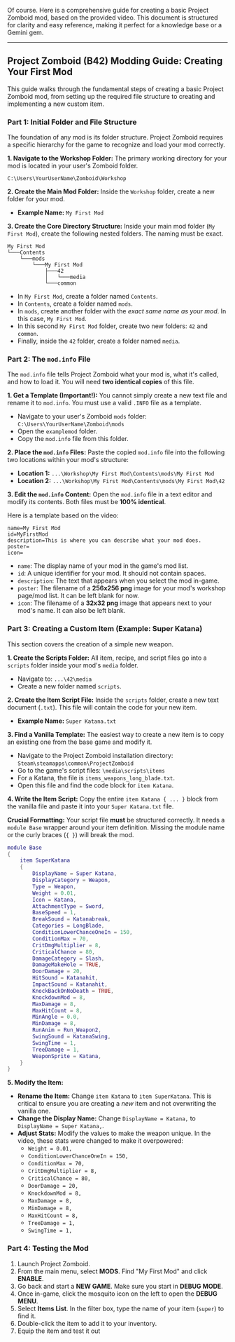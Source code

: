 Of course. Here is a comprehensive guide for creating a basic Project Zomboid mod, based on the provided video. This document is structured for clarity and easy reference, making it perfect for a knowledge base or a Gemini gem.

***

## Project Zomboid (B42) Modding Guide: Creating Your First Mod

This guide walks through the fundamental steps of creating a basic Project Zomboid mod, from setting up the required file structure to creating and implementing a new custom item.

### Part 1: Initial Folder and File Structure

The foundation of any mod is its folder structure. Project Zomboid requires a specific hierarchy for the game to recognize and load your mod correctly.

**1. Navigate to the Workshop Folder:**
The primary working directory for your mod is located in your user's Zomboid folder.

`C:\Users\YourUserName\Zomboid\Workshop`

**2. Create the Main Mod Folder:**
Inside the `Workshop` folder, create a new folder for your mod.
*   **Example Name:** `My First Mod`

**3. Create the Core Directory Structure:**
Inside your main mod folder (`My First Mod`), create the following nested folders. The naming must be exact.

```
My First Mod
└───Contents
    └───mods
        └───My First Mod
            ├───42
            │   └───media
            └───common
```

*   In `My First Mod`, create a folder named `Contents`.
*   In `Contents`, create a folder named `mods`.
*   In `mods`, create another folder with the *exact same name as your mod*. In this case, `My First Mod`.
*   In this second `My First Mod` folder, create two new folders: `42` and `common`.
*   Finally, inside the `42` folder, create a folder named `media`.

### Part 2: The `mod.info` File

The `mod.info` file tells Project Zomboid what your mod is, what it's called, and how to load it. You will need **two identical copies** of this file.

**1. Get a Template (Important!):**
You cannot simply create a new text file and rename it to `mod.info`. You must use a valid `.INFO` file as a template.

*   Navigate to your user's Zomboid `mods` folder: `C:\Users\YourUserName\Zomboid\mods`
*   Open the `examplemod` folder.
*   Copy the `mod.info` file from this folder.

**2. Place the `mod.info` Files:**
Paste the copied `mod.info` file into the following two locations within your mod's structure:

*   **Location 1:** `...\Workshop\My First Mod\Contents\mods\My First Mod`
*   **Location 2:** `...\Workshop\My First Mod\Contents\mods\My First Mod\42`

**3. Edit the `mod.info` Content:**
Open the `mod.info` file in a text editor and modify its contents. Both files must be **100% identical**.

Here is a template based on the video:

```
name=My First Mod
id=MyFirstMod
description=This is where you can describe what your mod does.
poster=
icon=
```

*   `name`: The display name of your mod in the game's mod list.
*   `id`: A unique identifier for your mod. It should not contain spaces.
*   `description`: The text that appears when you select the mod in-game.
*   `poster`: The filename of a **256x256 png** image for your mod's workshop page/mod list. It can be left blank for now.
*   `icon`: The filename of a **32x32 png** image that appears next to your mod's name. It can also be left blank.

### Part 3: Creating a Custom Item (Example: Super Katana)

This section covers the creation of a simple new weapon.

**1. Create the Scripts Folder:**
All item, recipe, and script files go into a `scripts` folder inside your mod's `media` folder.

*   Navigate to: `...\42\media`
*   Create a new folder named `scripts`.

**2. Create the Item Script File:**
Inside the `scripts` folder, create a new text document (`.txt`). This file will contain the code for your new item.

*   **Example Name:** `Super Katana.txt`

**3. Find a Vanilla Template:**
The easiest way to create a new item is to copy an existing one from the base game and modify it.

*   Navigate to the Project Zomboid installation directory: `Steam\steamapps\common\ProjectZomboid`
*   Go to the game's script files: `\media\scripts\items`
*   For a Katana, the file is `items_weapons_long_blade.txt`.
*   Open this file and find the code block for `item Katana`.

**4. Write the Item Script:**
Copy the entire `item Katana { ... }` block from the vanilla file and paste it into your `Super Katana.txt` file.

**Crucial Formatting:**
Your script file **must** be structured correctly. It needs a `module Base` wrapper around your item definition. Missing the module name or the curly braces (`{ }`) will break the mod.

```lua
module Base
{
    item SuperKatana
    {
        DisplayName = Super Katana,
        DisplayCategory = Weapon,
        Type = Weapon,
        Weight = 0.01,
        Icon = Katana,
        AttachmentType = Sword,
        BaseSpeed = 1,
        BreakSound = Katanabreak,
        Categories = LongBlade,
        ConditionLowerChanceOneIn = 150,
        ConditionMax = 70,
        CritDmgMultiplier = 8,
        CriticalChance = 80,
        DamageCategory = Slash,
        DamageMakeHole = TRUE,
        DoorDamage = 20,
        HitSound = Katanahit,
        ImpactSound = Katanahit,
        KnockBackOnNoDeath = TRUE,
        KnockdownMod = 8,
        MaxDamage = 8,
        MaxHitCount = 8,
        MinAngle = 0.0,
        MinDamage = 8,
        RunAnim = Run_Weapon2,
        SwingSound = KatanaSwing,
        SwingTime = 1,
        TreeDamage = 1,
        WeaponSprite = Katana,
    }
}
```

**5. Modify the Item:**

*   **Rename the Item:** Change `item Katana` to `item SuperKatana`. This is critical to ensure you are creating a *new* item and not overwriting the vanilla one.
*   **Change the Display Name:** Change `DisplayName = Katana,` to `DisplayName = Super Katana,`.
*   **Adjust Stats:** Modify the values to make the weapon unique. In the video, these stats were changed to make it overpowered:
    *   `Weight = 0.01,`
    *   `ConditionLowerChanceOneIn = 150,`
    *   `ConditionMax = 70,`
    *   `CritDmgMultiplier = 8,`
    *   `CriticalChance = 80,`
    *   `DoorDamage = 20,`
    *   `KnockdownMod = 8,`
    *   `MaxDamage = 8,`
    *   `MinDamage = 8,`
    *   `MaxHitCount = 8,`
    *   `TreeDamage = 1,`
    *   `SwingTime = 1,`

### Part 4: Testing the Mod

1.  Launch Project Zomboid.
2.  From the main menu, select **MODS**. Find "My First Mod" and click **ENABLE**.
3.  Go back and start a **NEW GAME**. Make sure you start in **DEBUG MODE**.
4.  Once in-game, click the mosquito icon on the left to open the **DEBUG MENU**.
5.  Select **Items List**. In the filter box, type the name of your item (`super`) to find it.
6.  Double-click the item to add it to your inventory.
7.  Equip the item and test it out